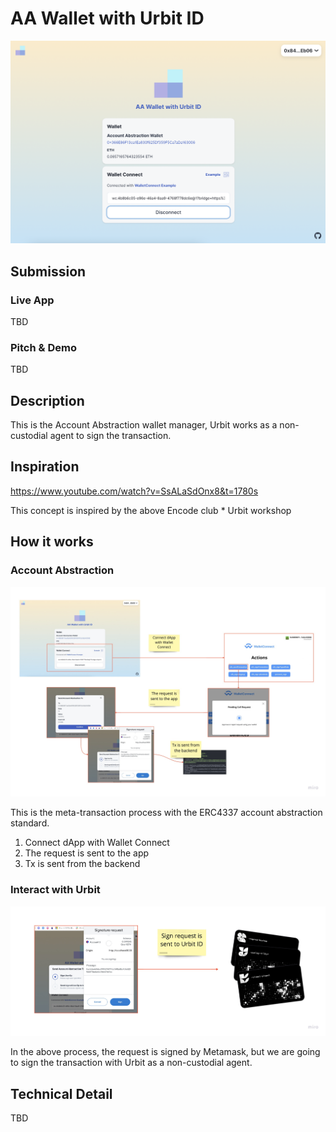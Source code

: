 # AA Wallet with Urbit ID

![top](./docs/top.png)

## Submission

### Live App

TBD

### Pitch & Demo

TBD

## Description

This is the Account Abstraction wallet manager, Urbit works as a non-custodial agent to sign the transaction.

## Inspiration

https://www.youtube.com/watch?v=SsALaSdOnx8&t=1780s

This concept is inspired by the above Encode club \* Urbit workshop

## How it works

### Account Abstraction

![account-abstraction](./docs/account-abstraction.png)

This is the meta-transaction process with the ERC4337 account abstraction standard.

1. Connect dApp with Wallet Connect
2. The request is sent to the app
3. Tx is sent from the backend

### Interact with Urbit

![interact-with-urbit](./docs/interact-with-urbit.png)

In the above process, the request is signed by Metamask, but we are going to sign the transaction with Urbit as a non-custodial agent.

## Technical Detail

TBD
